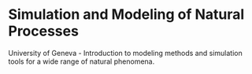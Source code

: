 # Simulation and Modeling of Natural Processes
University of Geneva - Introduction to modeling methods and simulation tools for a wide range of natural phenomena.
